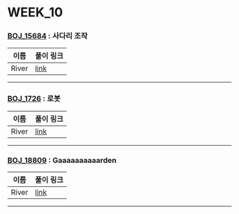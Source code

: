 # WEEK_10

### [BOJ_15684](https://boj.kr/15684) : 사다리 조작

|이름|풀이 링크|
|--|--|
|River| [link](BOJ_15684/River.java)
---


### [BOJ_1726](https://boj.kr/1726) : 로봇

|이름|풀이 링크|
|--|--|
|River| [link](BOJ_1726/River.java)
---


### [BOJ_18809](https://boj.kr/18809) : Gaaaaaaaaaarden

|이름|풀이 링크|
|--|--|
|River| [link](BOJ_18809/River.java)
---
